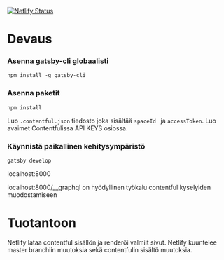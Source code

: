 [![Netlify Status](https://api.netlify.com/api/v1/badges/e1a9aeb5-a57a-48f1-b5e4-9f8ce410bb18/deploy-status)](https://app.netlify.com/sites/varpofi/deploys)

# Devaus

 ### Asenna gatsby-cli globaalisti

``` npm install -g gatsby-cli ```

### Asenna paketit

``` npm install ```

Luo ``` .contentful.json ``` tiedosto joka sisältää ```spaceId ``` ja ``` accessToken ```. Luo avaimet Contentfulissa API KEYS osiossa.

### Käynnistä paikallinen kehitysympäristö

``` gatsby develop ```

localhost:8000

localhost:8000/__graphql on hyödyllinen työkalu contentful kyselyiden muodostamiseen

# Tuotantoon

Netlify lataa contentful sisällön ja renderöi valmiit sivut. Netlify kuuntelee master branchiin muutoksia sekä contentfulin sisältö muutoksia.


